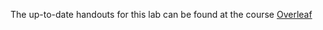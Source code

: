 The up-to-date handouts for this lab can be found at the course [Overleaf](https://www.overleaf.com/project/5ecf1b879f37710001f9f54d)